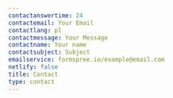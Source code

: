 ```yaml
---
contactanswertime: 24
contactemail: Your Email
contactlang: pl
contactmessage: Your Message
contactname: Your name
contactsubject: Subject
emailservice: formspree.io/example@email.com
netlify: false
title: Contact
type: contact
---
```


